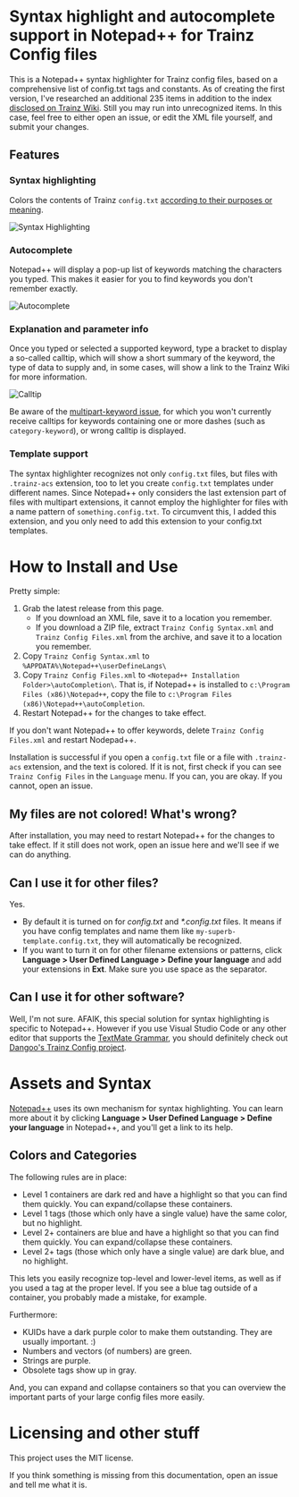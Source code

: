 # Syntax highlight and autocomplete support in Notepad++ for Trainz Config files
This is a Notepad++ syntax highlighter for Trainz config files, based on a comprehensive list of config.txt tags and constants. As of creating the first version, I've researched an additional 235 items in addition to the index [disclosed on Trainz Wiki](https://online.ts2009.com/mediaWiki/index.php/Index_of_Tags_%26_Containers). Still you may run into unrecognized items. In this case, feel free to either open an issue, or edit the XML file yourself, and submit your changes.


## Features
### Syntax highlighting 
Colors the contents of Trainz `config.txt` [according to their purposes or meaning](#colors-and-categories).

![Syntax Highlighting](https://user-images.githubusercontent.com/12009110/120111811-ac3cd600-c173-11eb-996b-6960e20609c4.png)

### Autocomplete
Notepad++ will display a pop-up list of keywords matching the characters you typed. This makes it easier for you to find keywords you don't remember exactly.

![Autocomplete](https://user-images.githubusercontent.com/12009110/120111824-b3fc7a80-c173-11eb-86f8-033dc91679a0.png)

### Explanation and parameter info
Once you typed or selected a supported keyword, type a bracket to display a so-called calltip, which will show a short summary of the keyword, the type of data to supply and, in some cases, will show a link to the Trainz Wiki for more information.

![Calltip](https://user-images.githubusercontent.com/12009110/120111819-b068f380-c173-11eb-9033-7c3ab82e6466.png)

Be aware of the [multipart-keyword issue](https://github.com/gusztavj/Trainz-Config-for-NotepadPlusPlus/issues/1), for which you won't currently receive calltips for keywords containing one or more dashes (such as `category-keyword`), or wrong calltip is displayed.

### Template support
The syntax highlighter recognizes not only `config.txt` files, but files with `.trainz-acs` extension, too to let you create `config.txt` templates under different names. Since Notepad++ only considers the last extension part of files with multipart extensions, it cannot employ the highlighter for files with a name pattern of `something.config.txt`. To circumvent this, I added this extension, and you only need to add this extension to your config.txt templates.

# How to Install and Use
Pretty simple:
1. Grab the latest release from this page. 
   + If you download an XML file, save it to a location you remember.
   + If you download a ZIP file, extract `Trainz Config Syntax.xml` and `Trainz Config Files.xml` from the archive, and save it to a location you remember.
1. Copy `Trainz Config Syntax.xml` to `%APPDATA%\Notepad++\userDefineLangs\`
1. Copy `Trainz Config Files.xml` to `<Notepad++ Installation Folder>\autoCompletion\`. That is, if Notepad++ is installed to `c:\Program Files (x86)\Notepad++`, copy the file to `c:\Program Files (x86)\Notepad++\autoCompletion`.
1. Restart Notepad++ for the changes to take effect.

If you don't want Notepad++ to offer keywords, delete `Trainz Config Files.xml` and restart Nodepad++.

Installation is successful if you open a `config.txt` file or a file with `.trainz-acs` extension, and the text is colored. If it is not, first check if you can see `Trainz Config Files` in the `Language` menu. If you can, you are okay. If you cannot, open an issue.


## My files are not colored! What's wrong?
After installation, you may need to restart Notepad++ for the changes to take effect. If it still does not work, open an issue here and we'll see if we can do anything.

## Can I use it for other files?
Yes. 
+ By default it is turned on for _config.txt_ and _\*.config.txt_ files. It means if you have config templates and name them like `my-superb-template.config.txt`, they will automatically be recognized.
+ If you want to turn it on for other filename extensions or patterns, click **Language > User Defined Language > Define your language** and add your extensions in **Ext**. Make sure you use space as the separator.


## Can I use it for other software?
Well, I'm not sure. AFAIK, this special solution for syntax highlighting is specific to Notepad++. However if you use Visual Studio Code or any other editor that supports the [TextMate Grammar](https://manual.macromates.com/en/language_grammars), you should definitely check out [Dangoo's Trainz Config project](https://github.com/Dangoo/trainz_config).

# Assets and Syntax
[Notepad++](https://notepad-plus-plus.org/) uses its own mechanism for syntax highlighting. You can learn more about it by clicking **Language > User Defined Language > Define your language** in Notepad++, and you'll get a link to its help.

## Colors and Categories
The following rules are in place:
+ Level 1 containers are dark red and have a highlight so that you can find them quickly. You can expand/collapse these containers.
+ Level 1 tags (those which only have a single value) have the same color, but no highlight.
+ Level 2+ containers are blue and have a highlight so that you can find them quickly. You can expand/collapse these containers.
+ Level 2+ tags (those which only have a single value) are dark blue, and no highlight.

This lets you easily recognize top-level and lower-level items, as well as if you used a tag at the proper level. If you see a blue tag outside of a container, you probably made a mistake, for example.

Furthermore:
+ KUIDs have a dark purple color to make them outstanding. They are usually important. :)
+ Numbers and vectors (of numbers) are green.
+ Strings are purple.
+ Obsolete tags show up in gray.

And, you can expand and collapse containers so that you can overview the important parts of your large config files more easily.

# Licensing and other stuff
This project uses the MIT license.

If you think something is missing from this documentation, open an issue and tell me what it is.
